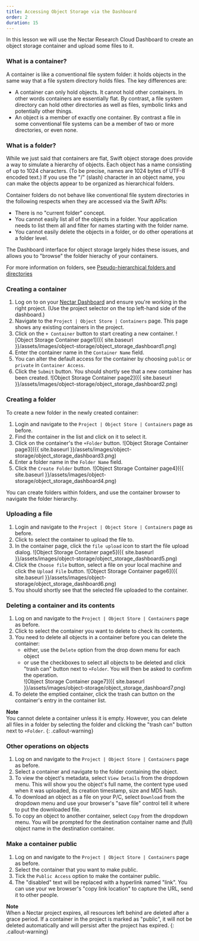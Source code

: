 ```yaml
---
title: Accessing Object Storage via the Dashboard
order: 2
duration: 15
---
```


In this lesson we will use the Nectar Research Cloud Dashboard to create
an object storage container and upload some files to it.

### What is a container?
A container is like a conventional file system folder: it holds objects in
the same way that a file system directory holds files.  The key differences
are:

- A container can only hold objects.  It cannot hold other containers.  In
  other words containers are essentially flat.  By contrast, a file system
  directory can hold other directories as well as files, symbolic links and
  potentially other things.
- An object is a member of exactly one container.  By contrast a file in some
  conventional file systems can be a member of two or more directories, or
  even none.

### What is a folder?

While we just said that containers are flat, Swift object storage does provide
a way to simulate a hierarchy of objects.  Each object has a name consisting of
up to 1024 characters.  (To be precise, names are 1024 bytes of UTF-8 encoded
text.)  If you use the "/" (slash) character in an object name, you can
make the objects appear to be organized as hierarchical folders.

Container folders do not behave like conventional file system directories in
the following respects when they are accessed via the Swift APIs:

  - There is no "current folder" concept.
  - You cannot easily list all of the objects in a folder.  Your application
    needs to list them all and filter for names starting with the folder name.
  - You cannot easily delete the objects in a folder, or do other operations
    at a folder level.

The Dashboard interface for object storage largely hides these issues, and
allows you to "browse" the folder hierachy of your containers.

For more information on folders, see [Pseudo-hierarchical folders and directories](https://docs.openstack.org/ocata/user-guide/cli-swift-pseudo-hierarchical-folders-directories.html)

### Creating a container

1. Log on to on your [Nectar Dashboard](https://dashboard.rc.nectar.org.au)
   and ensure you're working in the right project.  (Use the project selector
   on the top left-hand side of the dashboard.)
2. Navigate to the `Project | Object Store | Containers` page.  This page
   shows any existing containers in the project.
3. Click on the `+ Container` button to start creating a new container.
    ![Object Storage Container page1]({{ site.baseurl }}/assets/images/object-storage/object_storage_dashboard1.png)
4. Enter the container name in the `Container Name` field.
5. You can alter the default access for the container by
   choosing `public` or `private` in `Container Access`.
6. Click the `Submit` button.  You should shortly see that a new container
   has been created.
    ![Object Storage Container page2]({{ site.baseurl }}/assets/images/object-storage/object_storage_dashboard2.png)

### Creating a folder

To create a new folder in the newly created container:

1. Login and navigate to the `Project | Object Store | Containers` page as
   before.
2. Find the container in the list and click on it to select it.
3. Click on the container's the `+Folder` button.
    ![Object Storage Container page3]({{ site.baseurl }}/assets/images/object-storage/object_storage_dashboard3.png)
4. Enter a folder name in the `Folder Name` field.
5. Click the `Create Folder` button.
    ![Object Storage Container page4]({{ site.baseurl }}/assets/images/object-storage/object_storage_dashboard4.png)

You can create folders within folders, and use the container browser to
navigate the folder hierarchy.

### Uploading a file

1. Login and navigate to the `Project | Object Store | Containers` page as
   before.
2. Click to select the container to upload the file to.
3. In the container page, click the `file upload` icon to start the file upload
   dialog.
    ![Object Storage Container page5]({{ site.baseurl }}/assets/images/object-storage/object_storage_dashboard5.png)
4. Click the `Choose file` button, select a file on your local machine
   and click the `Upload File` button.
    ![Object Storage Container page6]({{ site.baseurl }}/assets/images/object-storage/object_storage_dashboard6.png)
5. You should shortly see that the selected file uploaded to the container.

### Deleting a container and its contents

1. Log on and navigate to the `Project | Object Store | Containers` page
   as before.
2. Click to select the container you want to delete to check its contents.
3. You need to delete all objects in a container before you can delete
   the container:
   - either, use the `Delete` option from the drop down menu for each object
   - or use the checkboxes to select all objects to be deleted and click
     "trash can" button next to `+Folder`.
   You will then be asked to confirm the operation.   
    ![Object Storage Container page7]({{ site.baseurl }}/assets/images/object-storage/object_storage_dashboard7.png)
4. To delete the emptied container, click the trash can button on the
   container's entry in the container list.

**Note**  
You cannot delete a container unless it is empty.  However, you can delete
all files in a folder by selecting the folder and clicking the "trash can"
button next to `+Folder`.
{: .callout-warning}

### Other operations on objects

1. Log on and navigate to the `Project | Object Store | Containers` page
   as before.
2. Select a container and navigate to the folder containing the object.
3. To view the object's metadata, select `View Details` from the dropdown
   menu.  This will show you the object's full name, the content type used
   when it was uploaded, its creation timestamp, size and MD5 hash.
4. To download an object as a file on your P/C, select `Download` from
   the dropdown menu and use your browser's "save file" control tell it where
   to put the downloaded file.
5. To copy an object to another container, select `Copy` from the dropdown
   menu.  You will be prompted for the destination container name and (full)
   object name in the destination container.

### Make a container public

1. Log on and navigate to the `Project | Object Store | Containers` page
   as before.
2. Select the container that you want to make public.
3. Tick the `Public Access` option to make the container public.
4. The "disabled" text will be replaced with a hyperlink named "link".  You
   can use your we browser's "copy link location" to capture the URL, send
   it to other people.

**Note**  
When a Nectar project expires, all resources left behind are deleted after
a grace period.
If a container in the project is marked as "public", it will not be
deleted automatically and will persist after the project has expired.
{: .callout-warning}
